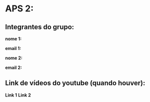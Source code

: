 # APS 2:

## Integrantes do grupo:

**nome 1:**

**email 1:**

**nome 2:**

**email 2:**

## Link de vídeos do youtube (quando houver):

**Link 1**
**Link 2**